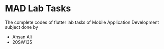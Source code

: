 # MAD Lab Tasks
The complete codes of flutter lab tasks of Mobile Application Development subject done by 
  * Ahsan Ali
  * 20SW135
